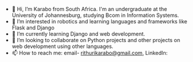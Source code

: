 - 👋 Hi, I’m Karabo from South Africa. I'm an undergraduate at the University of Johannesburg, studying Bcom in Information Systems. 
- 👀 I’m interested in robotics and learning languages and frameworks like Flask and Django
- 🌱 I’m currently learning Django and web development.
- 💞️ I’m looking to collaborate on Python projects and other projects on web development using other languages.
-  📫 How to reach me: email- rithurikarabo@gmail.com, LinkedIn: 

<!---
KRithuri/KRithuri is a ✨ special ✨ repository because its `README.md` (this file) appears on your GitHub profile.
You can click the Preview link to take a look at your changes.
--->
